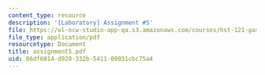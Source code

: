 ```yaml
---
content_type: resource
description: '[Laboratory] Assignment #5'
file: https://ol-ocw-studio-app-qa.s3.amazonaws.com/courses/hst-121-gastroenterology-fall-2005/86df6014d928332b541109931cbc75a4_assignment5.pdf
file_type: application/pdf
resourcetype: Document
title: assignment5.pdf
uid: 86df6014-d928-332b-5411-09931cbc75a4
---
```

